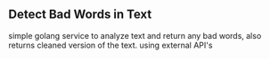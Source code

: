 ## Detect Bad Words in Text

simple golang service to analyze text and return any bad words, also returns cleaned version of the text. using external API's